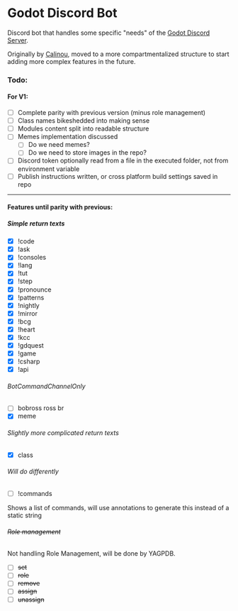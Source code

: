 ﻿# Godot Discord Bot

Discord bot that handles some specific "needs" of the [Godot Discord Server](https://discord.gg/4JBkykG).

Originally by [Calinou](https://github.com/Calinou/datcord_bot), moved to a more compartmentalized structure to start adding more complex features in the future.

### Todo: 

#### For V1:
+ [ ] Complete parity with previous version (minus role management)
+ [ ] Class names bikeshedded into making sense
+ [ ] Modules content split into readable structure
+ [ ] Memes implementation discussed 
    - [ ] Do we need memes?
    - [ ] Do we need to store images in the repo?
+ [ ] Discord token optionally read from a file in the executed folder, not from environment variable
+ [ ] Publish instructions written, or cross platform build settings saved in repo

---

#### Features until parity with previous:

##### Simple return texts 
+ [x] !code
+ [x] !ask
+ [x] !consoles
+ [x] !lang
+ [x] !tut
+ [x] !step
+ [x] !pronounce
+ [x] !patterns
+ [x] !nightly
+ [x] !mirror
+ [x] !bcg
+ [x] !heart
+ [x] !kcc
+ [x] !gdquest
+ [x] !game
+ [x] !csharp
+ [x] !api

###### BotCommandChannelOnly
+ [ ] bobross ross br
+ [x] meme

###### Slightly more complicated return texts
+ [x] class

###### Will do differently
+ [ ] !commands

Shows a list of commands, will use annotations to generate this instead of a static string
    
###### ~~Role management~~
 Not handling Role Management, will be done by YAGPDB.
+ [ ] ~~set~~
+ [ ] ~~role~~
+ [ ] ~~remove~~
+ [ ] ~~assign~~
+ [ ] ~~unassign~~